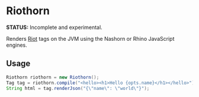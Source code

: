 # Riothorn

**STATUS:** Incomplete and experimental.

Renders [Riot](http://riotjs.com/) tags on the JVM using the Nashorn or Rhino JavaScript engines.
 
## Usage

```java
Riothorn riothorn = new Riothorn();
Tag tag = riothorn.compile("<hello><h1>Hello {opts.name}</h1></hello>");
String html = tag.renderJson("{\"name\": \"world\"}");
```
